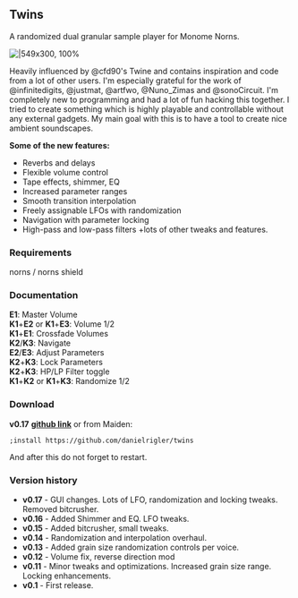 ## Twins

A randomized dual granular sample player for Monome Norns.

![|549x300, 100%]([https://llllllll.co/uploads/default/original/3X/2/e/2e9600ff411f4e903713e535a1e667cd7ac07624.png](https://llllllll.co/uploads/default/original/3X/d/5/d564abe96616f701bfe6c23082a1614cde317476.png))

Heavily influenced by @cfd90's Twine and contains inspiration and code from a lot of other users. I'm especially grateful for the work of @infinitedigits, @justmat, @artfwo, @Nuno_Zimas and @sonoCircuit. I'm completely new to programming and had a lot of fun hacking this together. I tried to create something which is highly playable and controllable without any external gadgets. My main goal with this is to have a tool to create nice ambient soundscapes.

**Some of the new features:**
* Reverbs and delays
* Flexible volume control
* Tape effects, shimmer, EQ
* Increased parameter ranges
* Smooth transition interpolation
* Freely assignable LFOs with randomization
* Navigation with parameter locking
* High-pass and low-pass filters
+lots of other tweaks and features.

### Requirements
norns / norns shield

### Documentation
**E1**: Master Volume  
**K1**+**E2** or **K1**+**E3**: Volume 1/2  
**K1**+**E1**: Crossfade Volumes  
**K2**/**K3**: Navigate  
**E2**/**E3**: Adjust Parameters  
**K2**+**K3**: Lock Parameters  
**K2**+**K3**: HP/LP Filter toggle  
**K1**+**K2** or **K1**+**K3**: Randomize 1/2  

### Download
**v0.17** **[github link](https://github.com/danielrigler/twins)**
or from Maiden:
```
;install https://github.com/danielrigler/twins
```
And after this do not forget to restart.

### Version history
* **v0.17** - GUI changes. Lots of LFO, randomization and locking tweaks. Removed bitcrusher. 
* **v0.16** - Added Shimmer and EQ. LFO tweaks. 
* **v0.15** - Added bitcrusher, small tweaks. 
* **v0.14** - Randomization and interpolation overhaul.
* **v0.13** - Added grain size randomization controls per voice.
* **v0.12** - Volume fix, reverse direction mod
* **v0.11** - Minor tweaks and optimizations. Increased grain size range. Locking enhancements.
* **v0.1** - First release.
